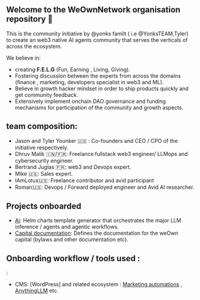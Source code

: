 ## Welcome to the WeOwnNetwork organisation repository 👋


This is the community initiative by @yonks familt ( i.e @YonksTEAM,Tyler) to create an web3 native AI agents community that serves the verticals of across the ecosystem. 


We believe in:

- creating **F.E.L.G** (Fun, Earning , Living, Giving).
- Fostering discussion between the experts from across the domains (finance , marketing, developers specialist in web3 and ML).
-  Believe in growth hacker mindset in order to ship products quickly and get community feedback.
-  Extensively implement onchain DAO governance and funding mechanisms for participation of the community and growth aspects.


## team composition:
- Jason and Tyler Younker 🇺🇸 : Co-founders and CEO / CPO of the initiative respectively.
- Dhruv Malik 🇮🇳/🇫🇷: Freelance fullstack web3 engineer/ LLMops and cybersecurity engineer.
- Bertrand Juglas 🇫🇷: web3 and Devops expert.
- Mike 🇺🇸: Sales expert.
- IAmLotus🇺🇸: Freelance contributor and avid participant
- Roman🇺🇸: Devops / Forward deployed engineer and Avid AI researcher.  

## Projects onboarded 
- [Ai](https://github.com/WeOwnNetwork/ai): Helm charts template generator that orchestrates the major LLM inference / agents and agentic workflows.
- [Capital documentation](https://github.com/WeOwnNetwork/capital): Defines the documentation for the weOwn capital (bylaws and other documentation etc).

## Onboarding workflow / tools used :
: 
- CMS: [WordPress] and related ecosystem :  [Marketing automations](https://fluentcrm.com) , [AnythingLLM](https://anythingllm.com) etc.


